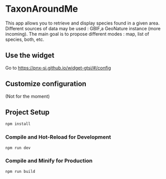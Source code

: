 # TaxonAroundMe

This app allows you to retrieve and display species found in a given area. Different sources of data may be used : GBIF,a GeoNature instance (more incoming). The main goal is to propose different modes : map, list of species, both, etc.

## Use the widget

Go to https://pnx-si.github.io/widget-gtsi/#/config

## Customize configuration

(Not for the moment)

## Project Setup

```sh
npm install
```

### Compile and Hot-Reload for Development

```sh
npm run dev
```

### Compile and Minify for Production

```sh
npm run build
```

